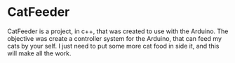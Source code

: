 # CatFeeder
CatFeeder is a project, in c++, that was created to use with the Arduino.
The objective was create a controller system for the Arduino, that can feed my cats by your self. I just need to put some more cat food in side it, and this will make all the work.

